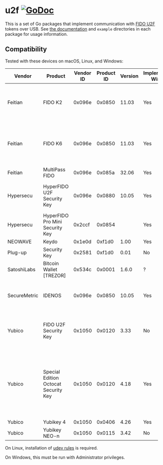 # u2f [![GoDoc](https://godoc.org/github.com/flynn/u2f?status.svg)](https://godoc.org/github.com/flynn/u2f)

This is a set of Go packages that implement communication with [FIDO
U2F](https://fidoalliance.org/specifications/overview/) tokens over USB. See
[the documentation](https://godoc.org/github.com/flynn/u2f) and `example`
directories in each package for usage information.

## Compatibility

Tested with these devices on macOS, Linux, and Windows:

| Vendor | Product | Vendor ID | Product ID | Version | Implements Wink | Notes |
| ------ | ------- | --------- | ---------- | ------- | --------------- | ----- |
| Feitian | FIDO K2 | 0x096e | 0x0850 | 11.03 | Yes | Also known as Feitian ePass FIDO. |
| Feitian | FIDO K6 | 0x096e | 0x0850 | 11.03 | Yes | Also known as Feitian ePass FIDO Agile 2. |
| Feitian | MultiPass FIDO | 0x096e | 0x085a | 32.06 | Yes | |
| Hypersecu | HyperFIDO U2F Security Key | 0x096e | 0x0880 | 10.05 | Yes | Also known as Feitian FIDO K5. |
| Hypersecu | HyperFIDO Pro Mini Security Key | 0x2ccf | 0x0854 | | Yes | Supports FIDO2 |
| NEOWAVE | Keydo | 0x1e0d | 0xf1d0 | 1.00 | Yes | |
| Plug-up | Security Key | 0x2581 | 0xf1d0 | 0.01 | No | |
| SatoshiLabs | Bitcoin Wallet [TREZOR] | 0x534c | 0x0001 | 1.6.0 | ? | Tested on Linux |
| SecureMetric | IDENOS | 0x096e | 0x0850 | 10.05 | Yes | Also known as Feitian FIDO K4. |
| Yubico | FIDO U2F Security Key | 0x1050 | 0x0120 | 3.33 | No | White LED-backlit key icon on button. |
| Yubico | Special Edition Octocat Security Key | 0x1050 | 0x0120 | 4.18 | Yes | Green LED-backlit "y" icon on button, GitHub Octocat logo on the back. |
| Yubico | Yubikey 4 | 0x1050 | 0x0406 | 4.26 | Yes | |
| Yubico | Yubikey NEO-n | 0x1050 | 0x0115 | 3.42 | No | |

On Linux, installation of [udev
rules](https://github.com/Yubico/libu2f-host/blob/master/70-u2f.rules) is
required.

On Windows, this must be run with Administrator privileges.
